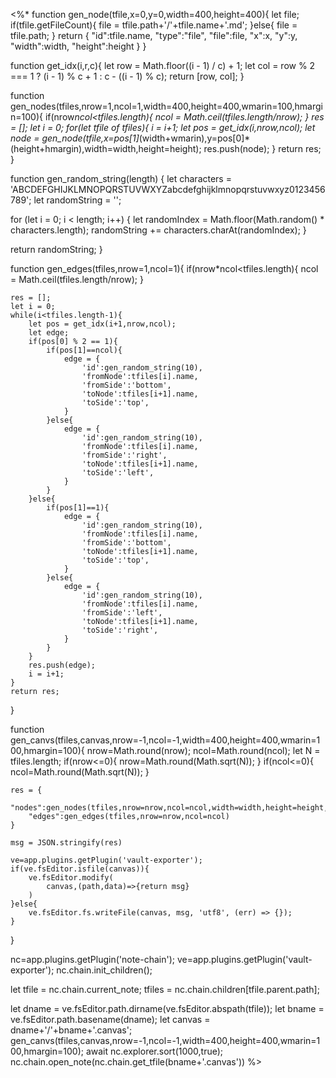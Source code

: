 <%*
function gen_node(tfile,x=0,y=0,width=400,height=400){
	let file;
	if(tfile.getFileCount){
		file = tfile.path+'/'+tfile.name+'.md';
	}else{
		file = tfile.path;
	}
	return {
		"id":tfile.name,
		"type":"file",
		"file":file,
		"x":x,
		"y":y,
		"width":width,
		"height":height
	}
}

function get_idx(i,r,c){
	let row = Math.floor((i - 1) / c) + 1;
	let col = row % 2 === 1 ? (i - 1) % c + 1 : c - ((i - 1) % c);
	return [row, col];
}
	
function gen_nodes(tfiles,nrow=1,ncol=1,width=400,height=400,wmarin=100,hmargin=100){
	if(nrow*ncol<tfiles.length){
		ncol = Math.ceil(tfiles.length/nrow);
	}
	res = [];
	let i = 0;
	for(let tfile of tfiles){
		i = i+1;
		let pos = get_idx(i,nrow,ncol);
		let node = gen_node(tfile,x=pos[1]*(width+wmarin),y=pos[0]*(height+hmargin),width=width,height=height);
		res.push(node);
	}
	return res;
}

function gen_random_string(length) {
  let characters = 'ABCDEFGHIJKLMNOPQRSTUVWXYZabcdefghijklmnopqrstuvwxyz0123456789';
  let randomString = '';
  
  for (let i = 0; i < length; i++) {
    let randomIndex = Math.floor(Math.random() * characters.length);
    randomString += characters.charAt(randomIndex);
  }
  
  return randomString;
}

function gen_edges(tfiles,nrow=1,ncol=1){
	if(nrow*ncol<tfiles.length){
		ncol = Math.ceil(tfiles.length/nrow);
	}
	
	res = [];
	let i = 0;
	while(i<tfiles.length-1){
		let pos = get_idx(i+1,nrow,ncol);
		let edge;
		if(pos[0] % 2 == 1){
			if(pos[1]==ncol){
				edge = {
					'id':gen_random_string(10),
					'fromNode':tfiles[i].name,
					'fromSide':'bottom',
					'toNode':tfiles[i+1].name,
					'toSide':'top',
				}
			}else{
				edge = {
					'id':gen_random_string(10),
					'fromNode':tfiles[i].name,
					'fromSide':'right',
					'toNode':tfiles[i+1].name,
					'toSide':'left',
				}
			}			
		}else{
			if(pos[1]==1){
				edge = {
					'id':gen_random_string(10),
					'fromNode':tfiles[i].name,
					'fromSide':'bottom',
					'toNode':tfiles[i+1].name,
					'toSide':'top',
				}
			}else{
				edge = {
					'id':gen_random_string(10),
					'fromNode':tfiles[i].name,
					'fromSide':'left',
					'toNode':tfiles[i+1].name,
					'toSide':'right',
				}
			}	
		}
		res.push(edge);
		i = i+1;
	}
	return res;
}

function gen_canvs(tfiles,canvas,nrow=-1,ncol=-1,width=400,height=400,wmarin=100,hmargin=100){
	nrow=Math.round(nrow);
	ncol=Math.round(ncol);
	let N = tfiles.length;
	if(nrow<=0){
		nrow=Math.round(Math.sqrt(N));
	}
	if(ncol<=0){
		ncol=Math.round(Math.sqrt(N));
	}


	res = {
		"nodes":gen_nodes(tfiles,nrow=nrow,ncol=ncol,width=width,height=height,wmarin=wmarin,hmargin=hmargin),
		"edges":gen_edges(tfiles,nrow=nrow,ncol=ncol)
	}

	msg = JSON.stringify(res)
	
	ve=app.plugins.getPlugin('vault-exporter');
	if(ve.fsEditor.isfile(canvas)){
		ve.fsEditor.modify(
			canvas,(path,data)=>{return msg}
		)
	}else{
		ve.fsEditor.fs.writeFile(canvas, msg, 'utf8', (err) => {});
	}
}


nc=app.plugins.getPlugin('note-chain');
ve=app.plugins.getPlugin('vault-exporter');
nc.chain.init_children();

let tfile = nc.chain.current_note;
tfiles = nc.chain.children[tfile.parent.path];

let dname = ve.fsEditor.path.dirname(ve.fsEditor.abspath(tfile));
let bname = ve.fsEditor.path.basename(dname);
let canvas = dname+'/'+bname+'.canvas';
gen_canvs(tfiles,canvas,nrow=-1,ncol=-1,width=400,height=400,wmarin=100,hmargin=100);
await nc.explorer.sort(1000,true);
nc.chain.open_note(nc.chain.get_tfile(bname+'.canvas'))
%>